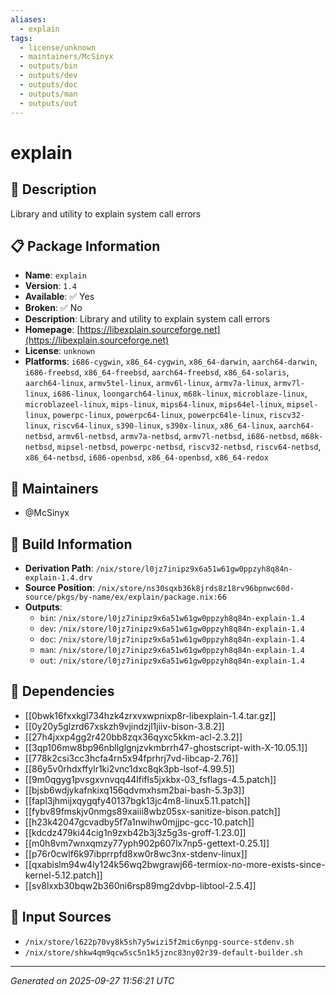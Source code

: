 ```yaml
---
aliases:
  - explain
tags:
  - license/unknown
  - maintainers/McSinyx
  - outputs/bin
  - outputs/dev
  - outputs/doc
  - outputs/man
  - outputs/out
---
```


# explain

## 📝 Description

Library and utility to explain system call errors

## 📋 Package Information

- **Name**: `explain`
- **Version**: `1.4`
- **Available**: ✅ Yes
- **Broken**: ✅ No
- **Description**: Library and utility to explain system call errors
- **Homepage**: [https://libexplain.sourceforge.net](https://libexplain.sourceforge.net)
- **License**: `unknown`
- **Platforms**: `i686-cygwin`, `x86_64-cygwin`, `x86_64-darwin`, `aarch64-darwin`, `i686-freebsd`, `x86_64-freebsd`, `aarch64-freebsd`, `x86_64-solaris`, `aarch64-linux`, `armv5tel-linux`, `armv6l-linux`, `armv7a-linux`, `armv7l-linux`, `i686-linux`, `loongarch64-linux`, `m68k-linux`, `microblaze-linux`, `microblazeel-linux`, `mips-linux`, `mips64-linux`, `mips64el-linux`, `mipsel-linux`, `powerpc-linux`, `powerpc64-linux`, `powerpc64le-linux`, `riscv32-linux`, `riscv64-linux`, `s390-linux`, `s390x-linux`, `x86_64-linux`, `aarch64-netbsd`, `armv6l-netbsd`, `armv7a-netbsd`, `armv7l-netbsd`, `i686-netbsd`, `m68k-netbsd`, `mipsel-netbsd`, `powerpc-netbsd`, `riscv32-netbsd`, `riscv64-netbsd`, `x86_64-netbsd`, `i686-openbsd`, `x86_64-openbsd`, `x86_64-redox`
## 👥 Maintainers

- @McSinyx


## 🔧 Build Information

- **Derivation Path**: `/nix/store/l0jz7inipz9x6a51w61gw0ppzyh8q84n-explain-1.4.drv`
- **Source Position**: `/nix/store/ns30sqxb36k8jrds8z18rv96bpnwc60d-source/pkgs/by-name/ex/explain/package.nix:66`
- **Outputs**:
  - `bin`:  `/nix/store/l0jz7inipz9x6a51w61gw0ppzyh8q84n-explain-1.4`
  - `dev`:  `/nix/store/l0jz7inipz9x6a51w61gw0ppzyh8q84n-explain-1.4`
  - `doc`:  `/nix/store/l0jz7inipz9x6a51w61gw0ppzyh8q84n-explain-1.4`
  - `man`:  `/nix/store/l0jz7inipz9x6a51w61gw0ppzyh8q84n-explain-1.4`
  - `out`:  `/nix/store/l0jz7inipz9x6a51w61gw0ppzyh8q84n-explain-1.4`

## 🔗 Dependencies

- [[0bwk16fxxkgl734hzk4zrxvxwpnixp8r-libexplain-1.4.tar.gz]]
- [[0y20y5glzrd67xskzh9vjindzjl1jiiv-bison-3.8.2]]
- [[27h4jxxp4gg2r420bb8zqx36qyxc5kkm-acl-2.3.2]]
- [[3qp106mw8bp96nbllglgnjzvkmbrrh47-ghostscript-with-X-10.05.1]]
- [[778k2csi3cc3hcfa4rn5x94fprhrj7vd-libcap-2.76]]
- [[86y5v0rhdxffylr1ki2vnc1dxc8qk3pb-lsof-4.99.5]]
- [[9m0qgyg1pvsgxvnvqq44lfifls5jxkbx-03_fsflags-4.5.patch]]
- [[bjsb6wdjykafnkixq156qdvmxhsm2bai-bash-5.3p3]]
- [[fapl3jhmijxqygqfy40137bgk13jc4m8-linux5.11.patch]]
- [[fybv89fmskjv0nmgs89xaiii8wbz05sx-sanitize-bison.patch]]
- [[h23k42047gcvadby5f7a1nwihw0mjjpc-gcc-10.patch]]
- [[kdcdz479ki44cig1n9zxb42b3j3z5g3s-groff-1.23.0]]
- [[m0h8vm7wnxqmzy77yph902p607lx7np5-gettext-0.25.1]]
- [[p76r0cwlf6k97ibprrpfd8xw0r8wc3nx-stdenv-linux]]
- [[qxabislm94w4ly124k56wq2bwgrawj66-termiox-no-more-exists-since-kernel-5.12.patch]]
- [[sv8lxxb30bqw2b360ni6rsp89mg2dvbp-libtool-2.5.4]]

## 📁 Input Sources

- `/nix/store/l622p70vy8k5sh7y5wizi5f2mic6ynpg-source-stdenv.sh`
- `/nix/store/shkw4qm9qcw5sc5n1k5jznc83ny02r39-default-builder.sh`

---
*Generated on 2025-09-27 11:56:21 UTC*
